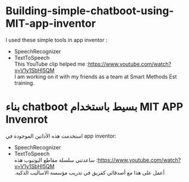 # Building-simple-chatboot-using-MIT-app-inventor <br>
 I used these simple tools in app inventor : 
*  SpeechRecognizer 
*  TextToSpeech <br>
 This YouTube clip helped me :https://www.youtube.com/watch?v=V1y1SbHl5QM <br>
 I am working on it with my friends as a team at Smart Methods Est training.
 # بناء chatboot بسيط باستخدام MIT APP Invenrot<br>
استخدمت هذه الأداتين  الموجودة في app inventor:
*  SpeechRecognizer 
*  TextToSpeech <br>
 ساعدتني سلسلة مقاطع اليوتيوب هذه :https://www.youtube.com/watch?v=V1y1SbHl5QM <br>
 .أعمل على هذا مع أصدقائي كفريق في تدريب مؤسسة الاساليب الذكية
